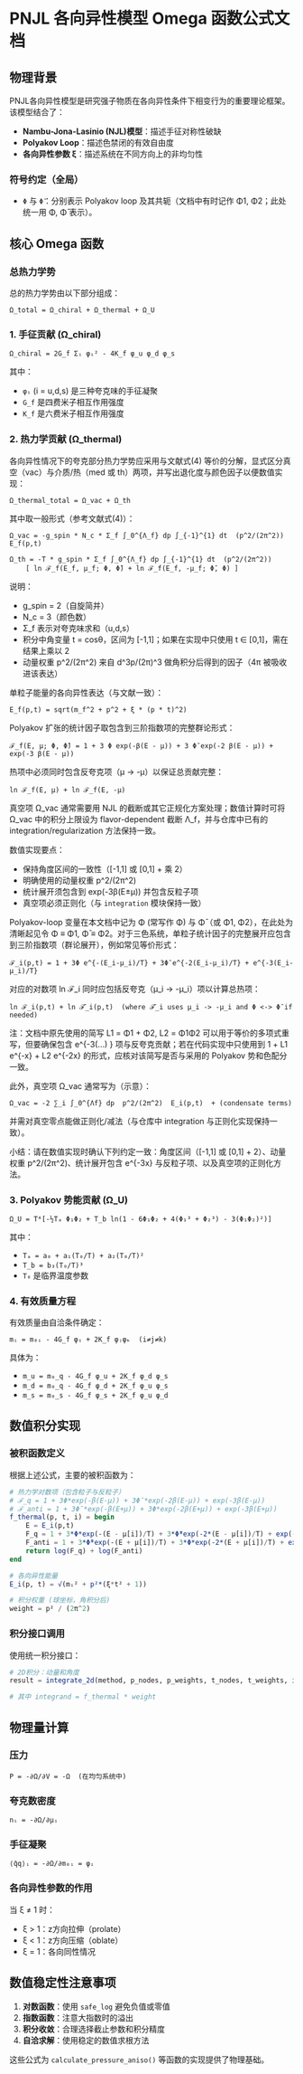 # PNJL 各向异性模型 Omega 函数公式文档

## 物理背景

PNJL各向异性模型是研究强子物质在各向异性条件下相变行为的重要理论框架。该模型结合了：
- **Nambu-Jona-Lasinio (NJL)模型**：描述手征对称性破缺
- **Polyakov Loop**：描述色禁闭的有效自由度
- **各向异性参数 ξ**：描述系统在不同方向上的非均匀性

### 符号约定（全局）
- `Φ` 与 `Φ̄`：分别表示 Polyakov loop 及其共轭（文档中有时记作 Φ1, Φ2；此处统一用 Φ, Φ̄ 表示）。

## 核心 Omega 函数

### 总热力学势

总的热力学势由以下部分组成：

```
Ω_total = Ω_chiral + Ω_thermal + Ω_U
```

### 1. 手征贡献 (Ω_chiral)

```
Ω_chiral = 2G_f Σᵢ φᵢ² - 4K_f φ_u φ_d φ_s
```

其中：
- `φᵢ` (i = u,d,s) 是三种夸克味的手征凝聚
- `G_f` 是四费米子相互作用强度
- `K_f` 是六费米子相互作用强度

### 2. 热力学贡献 (Ω_thermal)

各向异性情况下的夸克部分热力学势应采用与文献式(4) 等价的分解，显式区分真空（vac）与介质/热（med 或 th）两项，并写出退化度与颜色因子以便数值实现：

```
Ω_thermal_total = Ω_vac + Ω_th
```

其中取一般形式（参考文献式(4)）：

```
Ω_vac = -g_spin * N_c * Σ_f ∫_0^{Λ_f} dp ∫_{-1}^{1} dt  (p^2/(2π^2))  E_f(p,t)

Ω_th = -T * g_spin * Σ_f ∫_0^{Λ_f} dp ∫_{-1}^{1} dt  (p^2/(2π^2))
	[ ln ℱ_f(E_f, μ_f; Φ, Φ̄) + ln ℱ_f(E_f, -μ_f; Φ̄, Φ) ]
```

说明：
- g_spin = 2（自旋简并）
- N_c = 3（颜色数）
- Σ_f 表示对夸克味求和（u,d,s）
- 积分中角变量 t = cosθ，区间为 [-1,1]；如果在实现中只使用 t ∈ [0,1]，需在结果上乘以 2
- 动量权重 p^2/(2π^2) 来自 d^3p/(2π)^3 做角积分后得到的因子（4π 被吸收进该表达）

单粒子能量的各向异性表达（与文献一致）：

```
E_f(p,t) = sqrt(m_f^2 + p^2 + ξ * (p * t)^2)
```

Polyakov 扩张的统计因子取包含到三阶指数项的完整群论形式：

```
ℱ_f(E, μ; Φ, Φ̄) = 1 + 3 Φ exp(-β(E - μ)) + 3 Φ̄ exp(-2 β(E - μ)) + exp(-3 β(E - μ))
```

热项中必须同时包含反夸克项（μ → -μ）以保证总贡献完整：

```
ln ℱ_f(E, μ) + ln ℱ_f(E, -μ)
```

真空项 Ω_vac 通常需要用 NJL 的截断或其它正规化方案处理；数值计算时可将 Ω_vac 中的积分上限设为 flavor-dependent 截断 Λ_f，并与仓库中已有的 integration/regularization 方法保持一致。

数值实现要点：
- 保持角度区间的一致性（[-1,1] 或 [0,1] + 乘 2）
- 明确使用的动量权重 p^2/(2π^2)
- 统计展开须包含到 exp(-3β(E±μ)) 并包含反粒子项
- 真空项必须正则化（与 `integration` 模块保持一致）


Polyakov-loop 变量在本文档中记为 Φ (常写作 Φ) 与 Φ̄（或 Φ1, Φ2），在此处为清晰起见令 Φ ≡ Φ1, Φ̄ ≡ Φ2。对于三色系统，单粒子统计因子的完整展开应包含到三阶指数项（群论展开），例如常见等价形式：

```
ℱ_i(p,t) = 1 + 3Φ e^{-(E_i-μ_i)/T} + 3Φ̄ e^{-2(E_i-μ_i)/T} + e^{-3(E_i-μ_i)/T}
```

对应的对数项 ln ℱ_i 同时应包括反夸克（μ_i → -μ_i）项以计算总热项：

```
ln ℱ_i(p,t) + ln ℱ̄_i(p,t)  (where ℱ̄_i uses μ_i -> -μ_i and Φ <-> Φ̄ if needed)
```

注：文档中原先使用的简写 L1 = Φ1 + Φ2, L2 = Φ1Φ2 可以用于等价的多项式重写，但要确保包含 e^{-3(...) } 项与反夸克贡献；若在代码实现中只使用到 1 + L1 e^{-x} + L2 e^{-2x} 的形式，应核对该简写是否与采用的 Polyakov 势和色配分一致。

此外，真空项 Ω_vac 通常写为（示意）：

```
Ω_vac = -2 ∑_i ∫_0^{Λf} dp  p^2/(2π^2)  E_i(p,t)  + (condensate terms)
```

并需对真空零点能做正则化/减法（与仓库中 integration 与正则化实现保持一致）。

小结：请在数值实现时确认下列约定一致：角度区间（[-1,1] 或 [0,1] + 2）、动量权重 p^2/(2π^2)、统计展开包含 e^{-3x} 与反粒子项、以及真空项的正则化方法。

### 3. Polyakov 势能贡献 (Ω_U)

```
Ω_U = T⁴[-½Tₐ Φ₁Φ₂ + T_b ln(1 - 6Φ₁Φ₂ + 4(Φ₁³ + Φ₂³) - 3(Φ₁Φ₂)²)]
```

其中：
- `Tₐ = a₀ + a₁(T₀/T) + a₂(T₀/T)²`
- `T_b = b₃(T₀/T)³`
- `T₀` 是临界温度参数

### 4. 有效质量方程

有效质量由自洽条件确定：

```
mᵢ = m₀ᵢ - 4G_f φᵢ + 2K_f φⱼφₖ  (i≠j≠k)
```

具体为：
- `m_u = m₀_q - 4G_f φ_u + 2K_f φ_d φ_s`
- `m_d = m₀_q - 4G_f φ_d + 2K_f φ_u φ_s`  
- `m_s = m₀_s - 4G_f φ_s + 2K_f φ_u φ_d`

## 数值积分实现

### 被积函数定义

根据上述公式，主要的被积函数为：

```julia
# 热力学对数项（包含粒子与反粒子）
# ℱ_q = 1 + 3Φ*exp(-β(E-μ)) + 3Φ̄*exp(-2β(E-μ)) + exp(-3β(E-μ))
# ℱ_anti = 1 + 3Φ̄*exp(-β(E+μ)) + 3Φ*exp(-2β(E+μ)) + exp(-3β(E+μ))
f_thermal(p, t, i) = begin
	E = E_i(p,t)
	F_q = 1 + 3*Φ*exp(-(E - μ[i])/T) + 3*Φ̄*exp(-2*(E - μ[i])/T) + exp(-3*(E - μ[i])/T)
	F_anti = 1 + 3*Φ̄*exp(-(E + μ[i])/T) + 3*Φ*exp(-2*(E + μ[i])/T) + exp(-3*(E + μ[i])/T)
	return log(F_q) + log(F_anti)
end

# 各向异性能量
E_i(p, t) = √(mᵢ² + p²*(ξ*t² + 1))

# 积分权重 (球坐标，角积分后)
weight = p² / (2π^2)
```

### 积分接口调用

使用统一积分接口：

```julia
# 2D积分：动量和角度
result = integrate_2d(method, p_nodes, p_weights, t_nodes, t_weights, integrand)

# 其中 integrand = f_thermal * weight
```

## 物理量计算

### 压力

```
P = -∂Ω/∂V = -Ω  (在均匀系统中)
```

### 夸克数密度

```
nᵢ = -∂Ω/∂μᵢ
```

### 手征凝聚

```
⟨q̄q⟩ᵢ = -∂Ω/∂m₀ᵢ = φᵢ
```

### 各向异性参数的作用

当 ξ ≠ 1 时：
- ξ > 1：z方向拉伸（prolate）
- ξ < 1：z方向压缩（oblate）  
- ξ = 1：各向同性情况

## 数值稳定性注意事项

1. **对数函数**：使用 `safe_log` 避免负值或零值
2. **指数函数**：注意大指数时的溢出
3. **积分收敛**：合理选择截止参数和积分精度
4. **自洽求解**：使用稳定的数值求根方法

这些公式为 `calculate_pressure_aniso()` 等函数的实现提供了物理基础。
